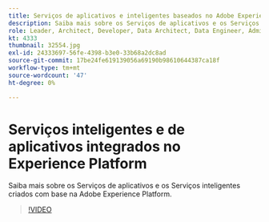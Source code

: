 ```yaml
---
title: Serviços de aplicativos e inteligentes baseados no Adobe Experience Platform
description: Saiba mais sobre os Serviços de aplicativos e os Serviços inteligentes criados com base na Adobe Experience Platform.
role: Leader, Architect, Developer, Data Architect, Data Engineer, Admin, User
kt: 4333
thumbnail: 32554.jpg
exl-id: 24333697-56fe-4398-b3e0-33b68a2dc8ad
source-git-commit: 17be24fe619139056a69190b98610644387ca18f
workflow-type: tm+mt
source-wordcount: '47'
ht-degree: 0%

---
```


# Serviços inteligentes e de aplicativos integrados no Experience Platform

Saiba mais sobre os Serviços de aplicativos e os Serviços inteligentes criados com base na Adobe Experience Platform.

>[!VIDEO](https://video.tv.adobe.com/v/32554?quality=12&learn=on)

